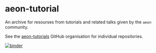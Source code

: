 # aeon-tutorial

An archive for resourses from tutorials and related talks given by the `aeon` community.

See the [aeon-tutorials](https://github.com/aeon-tutorials) GitHub organisation for individual repositories.

[![binder](https://mybinder.org/badge_logo.svg)](https://mybinder.org/v2/gh/aeon-toolkit/aeon-tutorial/main)
